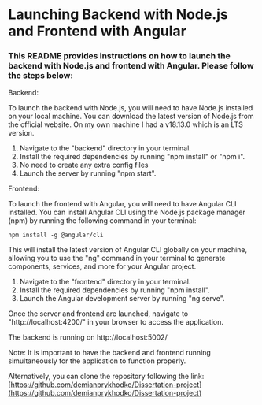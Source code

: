 # **Launching Backend with Node.js and Frontend with Angular**

### This README provides instructions on how to launch the backend with Node.js and frontend with Angular. Please follow the steps below:

Backend:

To launch the backend with Node.js, you will need to have Node.js installed on your local machine. You can download the latest version of Node.js from the official website. On my own machine I had a v18.13.0 which is an LTS version.

1. Navigate to the "backend" directory in your terminal.
2. Install the required dependencies by running "npm install" or "npm i".
3. No need to create any extra config files
4. Launch the server by running "npm start".

Frontend:

To launch the frontend with Angular, you will need to have Angular CLI installed. You can install Angular CLI using the Node.js package manager (npm) by running the following command in your terminal:

```term
npm install -g @angular/cli
```

This will install the latest version of Angular CLI globally on your machine, allowing you to use the "ng" command in your terminal to generate components, services, and more for your Angular project.

1. Navigate to the "frontend" directory in your terminal.
3. Install the required dependencies by running "npm install".
4. Launch the Angular development server by running "ng serve".

Once the server and frontend are launched, navigate to "http://localhost:4200/" in your browser to access the application.

The backend is running on http://localhost:5002/

Note: It is important to have the backend and frontend running simultaneously for the application to function properly.



Alternatively, you can clone the repository following the link: [https://github.com/demianprykhodko/Dissertation-project](https://github.com/demianprykhodko/Dissertation-project)
